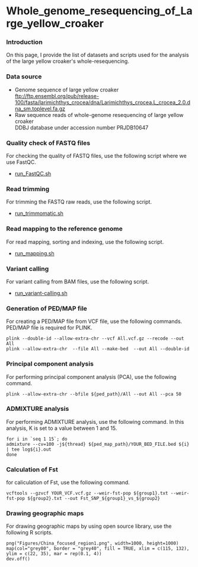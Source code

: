 # Whole_genome_resequencing_of_Large_yellow_croaker
### Introduction
On this page, I provide the list of datasets and scripts used for the analysis of the large yellow croaker's whole-resequencing.  

### Data source
- Genome sequence of large yellow croaker  
ftp://ftp.ensembl.org/pub/release-100/fasta/larimichthys_crocea/dna/Larimichthys_crocea.L_crocea_2.0.dna_sm.toplevel.fa.gz
- Raw sequence reads of whole-genome resequencing of large yellow croaker  
DDBJ database under accession number PRJDB10647  

### Quality check of FASTQ files
For checking the quality of FASTQ files, use the following script where we use FastQC.
- [run_FastQC.sh](./run_FastQC.sh)  

### Read trimming
For trimming the FASTQ raw reads, use the following script.
- [run_trimmomatic.sh](./run_trimmomatic.sh)  

### Read mapping to the reference genome
For read mapping, sorting and indexing, use the following script.  
- [run_mapping.sh](./run_mapping.sh)  

### Variant calling
For variant calling from BAM files, use the following script.  
- [run_variant-calling.sh](./run_variant-calling.sh)  

### Generation of PED/MAP file
For creating a PED/MAP file from VCF file, use the following commands. PED/MAP file is required for PLINK.   
```
plink --double-id --allow-extra-chr --vcf All.vcf.gz --recode --out All 
plink --allow-extra-chr  --file All --make-bed  --out All --double-id  
```
### Principal component analysis
For performing principal component analysis (PCA), use the following command.
```
plink --allow-extra-chr --bfile ${ped_path}/All --out All --pca 50
```

### ADMIXTURE analysis
For performing ADMIXTURE analysis, use the following command. In this analysis, K is set to a value between 1 and 15.
```
for i in `seq 1 15`; do
admixture --cv=100 -j${thread} ${ped_map_path}/YOUR_BED_FILE.bed ${i} | tee log${i}.out
done
```

### Calculation of Fst
for caliculation of Fst, use the following command.
```
vcftools --gzvcf YOUR_VCF.vcf.gz --weir-fst-pop ${group1}.txt --weir-fst-pop ${group2}.txt --out Fst_SNP_${group1}_vs_${group2}
```

### Drawing geographic maps
For drawing geographic maps by using open source library, use the following R scripts.
```
png("Figures/China_focused_region1.png", width=1000, height=1000)
map(col="grey80", border = "grey40", fill = TRUE, xlim = c(115, 132), ylim = c(22, 35), mar = rep(0.1, 4))
dev.off()
```









